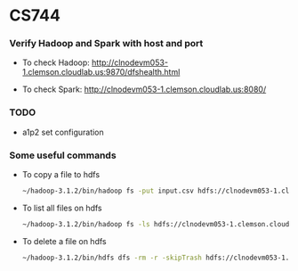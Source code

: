 # CS744

### Verify Hadoop and Spark with host and port

- To check Hadoop:
http://clnodevm053-1.clemson.cloudlab.us:9870/dfshealth.html

- To check Spark:
http://clnodevm053-1.clemson.cloudlab.us:8080/

### TODO
 - a1p2 set configuration


### Some useful commands
- To copy a file to hdfs

  ```sh
  ~/hadoop-3.1.2/bin/hadoop fs -put input.csv hdfs://clnodevm053-1.clemson.cloudlab.us:9000/input.csv
  ```

- To list all files on hdfs

  ```sh
  ~/hadoop-3.1.2/bin/hadoop fs -ls hdfs://clnodevm053-1.clemson.cloudlab.us:9000
  ```

- To delete a file on hdfs

  ```sh
  ~/hadoop-3.1.2/bin/hdfs dfs -rm -r -skipTrash hdfs://clnodevm053-1.clemson.cloudlab.us:9000/output.csv 
  ```
